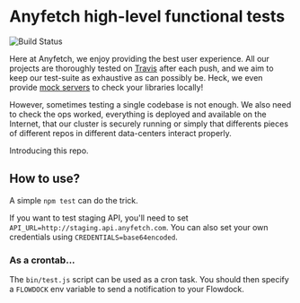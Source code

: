# Anyfetch high-level functional tests
![Build Status](https://travis-ci.org/AnyFetch/anyfetch-test.svg?branch=master)

Here at Anyfetch, we enjoy providing the best user experience.
All our projects are thoroughly tested on [Travis](https://travis-ci.org/) after each push, and we aim to keep our test-suite as exhaustive as can possibly be. Heck, we even provide [mock servers](https://github.com/Papiel/anyfetch.js#helper-functions) to check your libraries locally!

However, sometimes testing a single codebase is not enough.
We also need to check the ops worked, everything is deployed and available on the Internet, that our cluster is securely running or simply that differents pieces of different repos in different data-centers interact properly.

Introducing this repo.

## How to use?
A simple `npm test` can do the trick.

If you want to test staging API, you'll need to set `API_URL=http://staging.api.anyfetch.com`. You can also set your own credentials using `CREDENTIALS=base64encoded`.

### As a crontab...
The `bin/test.js` script can be used as a cron task.
You should then specify a `FLOWDOCK` env variable to send a notification to your Flowdock.
